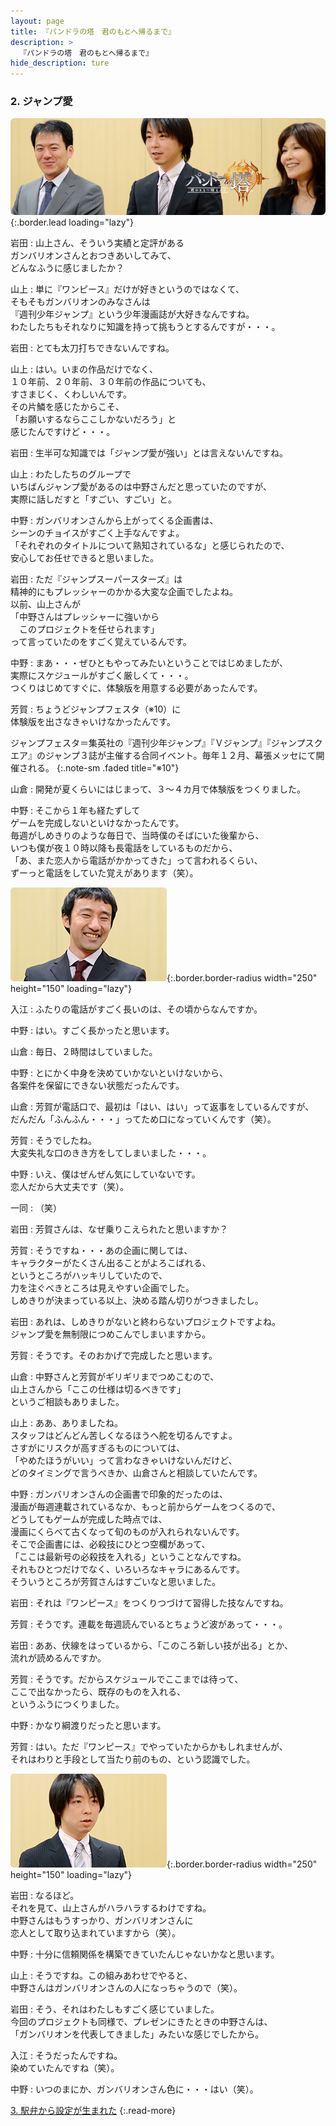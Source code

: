 ```yaml
---
layout: page
title: 『パンドラの塔　君のもとへ帰るまで』
description: >
  『パンドラの塔　君のもとへ帰るまで』
hide_description: ture
---
```


### 2. ジャンプ愛

![](/interviews/jp/wii/sx3j/vol1/img/mainvisual2.jpg){:.border.lead loading="lazy"}

岩田
: 山上さん、そういう実績と定評がある<br>ガンバリオンさんとおつきあいしてみて、<br>どんなふうに感じましたか？ 

山上
: 単に『ワンピース』だけが好きというのではなくて、<br>そもそもガンバリオンのみなさんは<br>『週刊少年ジャンプ』という少年漫画誌が大好きなんですね。<br>わたしたちもそれなりに知識を持って挑もうとするんですが・・・。

岩田
: とても太刀打ちできないんですね。

山上
: はい。いまの作品だけでなく、<br>１０年前、２０年前、３０年前の作品についても、<br>すさまじく、くわしいんです。<br>その片鱗を感じたからこそ、<br>「お願いするならここしかないだろう」と<br>感じたんですけど・・・。

岩田
: 生半可な知識では「ジャンプ愛が強い」とは言えないんですね。

山上
: わたしたちのグループで<br>いちばんジャンプ愛があるのは中野さんだと思っていたのですが、<br>実際に話しだすと「すごい、すごい」と。

中野
: ガンバリオンさんから上がってくる企画書は、<br>シーンのチョイスがすごく上手なんですよ。<br>「それぞれのタイトルについて熟知されているな」と感じられたので、<br>安心してお任せできると思いました。

岩田
: ただ『ジャンプスーパースターズ』は<br>精神的にもプレッシャーのかかる大変な企画でしたよね。<br>以前、山上さんが<br>「中野さんはプレッシャーに強いから<br>　このプロジェクトを任せられます」<br>って言っていたのをすごく覚えているんです。

中野
: まあ・・・ぜひともやってみたいということではじめましたが、<br>実際にスケジュールがすごく厳しくて・・・。<br>つくりはじめてすぐに、体験版を用意する必要があったんです。

芳賀
: ちょうどジャンプフェスタ（※10）に<br>体験版を出さなきゃいけなかったんです。

ジャンプフェスタ＝集英社の『週刊少年ジャンプ』『Ｖジャンプ』『ジャンプスクエア』のジャンプ３誌が主催する合同イベント。毎年１２月、幕張メッセにて開催される。
{:.note-sm .faded title="※10"}

山倉
: 開発が夏くらいにはじまって、３〜４カ月で体験版をつくりました。

中野
: そこから１年も経たずして<br>ゲームを完成しないといけなかったんです。<br>毎週がしめきりのような毎日で、当時僕のそばにいた後輩から、<br>いつも僕が夜１０時以降も長電話をしているものだから、<br>「あ、また恋人から電話がかかってきた」って言われるくらい、<br>ずーっと電話をしていた覚えがあります（笑）。

![](/interviews/jp/wii/sx3j/vol1/img/photo8.jpg){:.border.border-radius width="250" height="150" loading="lazy"}

入江
: ふたりの電話がすごく長いのは、その頃からなんですか。

中野
: はい。すごく長かったと思います。

山倉
: 毎日、２時間はしていました。

中野
: とにかく中身を決めていかないといけないから、<br>各案件を保留にできない状態だったんです。

山倉
: 芳賀が電話口で、最初は「はい、はい」って返事をしているんですが、<br>だんだん「ふんふん・・・」ってため口になっていくんです（笑）。

芳賀
: そうでしたね。<br>大変失礼な口のきき方をしてしまいました・・・。

中野
: いえ、僕はぜんぜん気にしていないです。<br>恋人だから大丈夫です（笑）。

一同
: （笑）

岩田
: 芳賀さんは、なぜ乗りこえられたと思いますか？ 

芳賀
: そうですね・・・あの企画に関しては、<br>キャラクターがたくさん出ることがよろこばれる、<br>というところがハッキリしていたので、<br>力を注ぐべきところは見えやすい企画でした。<br>しめきりが決まっている以上、決める踏ん切りがつきましたし。

岩田
: あれは、しめきりがないと終わらないプロジェクトですよね。<br>ジャンプ愛を無制限につめこんでしまいますから。

芳賀
: そうです。そのおかげで完成したと思います。

山倉
: 中野さんと芳賀がギリギリまでつめこむので、<br>山上さんから「ここの仕様は切るべきです」<br>というご相談もありました。

山上
: ああ、ありましたね。<br>スタッフはどんどん苦しくなるほうへ舵を切るんですよ。<br>さすがにリスクが高すぎるものについては、<br>「やめたほうがいい」って言わなきゃいけないんだけど、<br>どのタイミングで言うべきか、山倉さんと相談していたんです。

中野
: ガンバリオンさんの企画書で印象的だったのは、<br>漫画が毎週連載されているなか、もっと前からゲームをつくるので、<br>どうしてもゲームが完成した時点では、<br>漫画にくらべて古くなって旬のものが入れられないんです。<br>そこで企画書には、必殺技にひとつ空欄があって、<br>「ここは最新号の必殺技を入れる」ということなんですね。<br>それもひとつだけでなく、いろいろなキャラにあるんです。<br>そういうところが芳賀さんはすごいなと思いました。

岩田
: それは『ワンピース』をつくりつづけて習得した技なんですね。

芳賀
: そうです。連載を毎週読んでいるとちょうど波があって・・・。

岩田
: ああ、伏線をはっているから、「このころ新しい技が出る」とか、<br>流れが読めるんですか。

芳賀
: そうです。だからスケジュールでここまでは待って、<br>ここで出なかったら、既存のものを入れる、<br>というふうにつくりました。

中野
: かなり綱渡りだったと思います。

芳賀
: はい。ただ『ワンピース』でやっていたからかもしれませんが、<br>それはわりと手段として当たり前のもの、という認識でした。

![](/interviews/jp/wii/sx3j/vol1/img/photo9.jpg){:.border.border-radius width="250" height="150" loading="lazy"}

岩田
: なるほど。<br>それを見て、山上さんがハラハラするわけですね。<br>中野さんはもうすっかり、ガンバリオンさんに<br>恋人として取り込まれていますから（笑）。

中野
: 十分に信頼関係を構築できていたんじゃないかなと思います。

山上
: そうですね。この組みあわせでやると、<br>中野さんはガンバリオンさんの人になっちゃうので（笑）。

岩田
: そう、それはわたしもすごく感じていました。<br>今回のプロジェクトも同様で、プレゼンにきたときの中野さんは、<br>「ガンバリオンを代表してきました」みたいな感じでしたから。

入江
: そうだったんですね。<br>染めていたんですね（笑）。

中野
: いつのまにか、ガンバリオンさん色に・・・はい（笑）。

[3. 駅弁から設定が生まれた](3.md)
{:.read-more}

